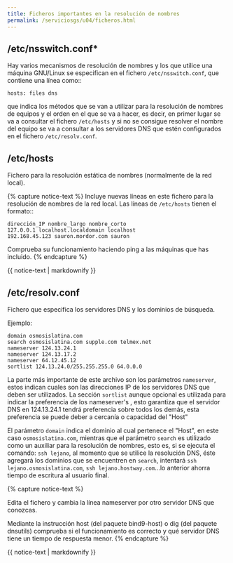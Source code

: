```yaml
---
title: Ficheros importantes en la resolución de nombres
permalink: /serviciosgs/u04/ficheros.html
---
```

## /etc/nsswitch.conf*

Hay varios mecanismos de resolución de nombres y los que utilice una máquina GNU/Linux se especifican en el fichero ``/etc/nsswitch.conf``, que contiene una línea como::

	hosts: files dns

que indica los métodos que se van a utilizar para la resolución de nombres de equipos y el orden en el que se va a hacer, es decir, en primer lugar se va a consultar el fichero ``/etc/hosts`` y si no se consigue resolver el nombre del equipo se va a consultar a los servidores DNS que estén configurados en el fichero ``/etc/resolv.conf``.

## /etc/hosts

Fichero para la resolución estática de nombres (normalmente de la red local).

{% capture notice-text %}
Incluye nuevas líneas en este fichero para la resolución de nombres de la red local. Las líneas de ``/etc/hosts`` tienen el formato::

	dirección_IP nombre_largo nombre_corto
	127.0.0.1 localhost.localdomain localhost
	192.168.45.123 sauron.mordor.com sauron

Comprueba su funcionamiento haciendo ping a las máquinas que has incluido.
{% endcapture %}<div class="notice--info">{{ notice-text | markdownify }}</div>

## /etc/resolv.conf

Fichero que especifica los servidores DNS y los dominios de búsqueda.

Ejemplo:

	domain osmosislatina.com 
	search osmosislatina.com supple.com telmex.net 
	nameserver 124.13.24.1 
	nameserver 124.13.17.2
	nameserver 64.12.45.12
	sortlist 124.13.24.0/255.255.255.0 64.0.0.0

La parte más importante de este archivo son los parámetros  ``nameserver``, estos indican  cuales  son las direcciones IP de los servidores DNS que deben ser utilizados. La sección  ``sortlist``  aunque opcional es utilizada para indicar la preferencia de los  nameserver's , esto garantiza que el servidor DNS en  124.13.24.1  tendrá preferencia sobre todos los demás, esta preferencia se puede deber a cercanía o capacidad del "Host"

El parámetro  ``domain``  indica el dominio al cual pertenece el "Host", en este caso  ``osmosislatina.com``, mientras que el parámetro ``search`` es utilizado como un auxiliar para la resolución de nombres, esto es, si se ejecuta el comando: ``ssh lejano``, al momento que se utilice la resolución DNS, éste agregará los dominios que se encuentren en  ``search``, intentará  ``ssh lejano.osmosislatina.com``,  ``ssh lejano.hostway.com``...lo anterior ahorra tiempo de escritura al usuario final.

{% capture notice-text %}

Edita el fichero y cambia la línea nameserver por otro servidor DNS que conozcas.

Mediante la instrucción host (del paquete bind9-host) o dig (del paquete dnsutils) comprueba si el funcionamiento es correcto y qué servidor DNS tiene un tiempo de respuesta menor.
{% endcapture %}<div class="notice--info">{{ notice-text | markdownify }}</div>